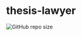 # thesis-lawyer
 
![GitHub repo size](https://img.shields.io/github/repo-size/BoyanAleksandrov/thesis-lawyer)
